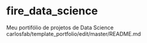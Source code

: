 # fire_data_science
Meu portifólio de projetos de Data Science
carlosfab/template_portfolio/edit/master/README.md
